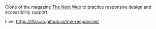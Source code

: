 Clone of the magazine [The Next Web](https://thenextweb.com/) to practice responsive design and accessibility support.

Live: https://llfalcao.github.io/tnw-responsive/
